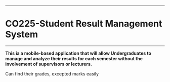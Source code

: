 ___
# CO225-Student Result Management System
___

**This ia a mobile-based application that will allow Undergraduates to manage and analyze their results for each semester without the involvement of supervisors or lecturers.**

Can find their grades, excepted marks easily
